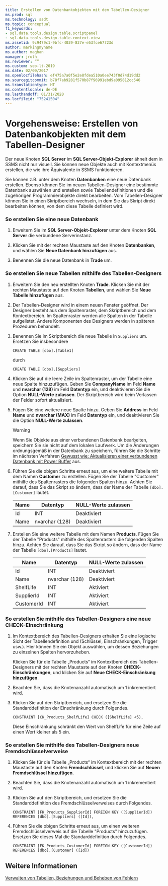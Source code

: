 ```yaml
---
title: Erstellen von Datenbankobjekten mit dem Tabellen-Designer
ms.prod: sql
ms.technology: ssdt
ms.topic: conceptual
f1_keywords:
- sql.data.tools.design.table.scriptpanel
- sql.data.tools.design.table.context.view
ms.assetid: 9c9479c1-9bfc-4039-837e-e53fce67723d
author: markingmyname
ms.author: maghan
manager: jroth
ms.reviewer: “”
ms.custom: seo-lt-2019
ms.date: 02/09/2017
ms.openlocfilehash: ef475a7a0f5e2e8fdea510a0ee743f0d74d19dd2
ms.sourcegitcommit: b78f7ab9281f570b87f96991ebd9a095812cc546
ms.translationtype: HT
ms.contentlocale: de-DE
ms.lasthandoff: 01/31/2020
ms.locfileid: "75241504"
---
```

# <a name="how-to-create-database-objects-using-table-designer"></a>Vorgehensweise: Erstellen von Datenbankobjekten mit dem Tabellen-Designer

Der neue Knoten **SQL Server** im **SQL Server-Objekt-Explorer** ähnelt dem in SSMS nicht nur visuell. Sie können neue Objekte auch mit Kontextmenüs erstellen, die wie ihre Äquivalente in SSMS funktionieren.  
  
Sie können z.B. unter dem Knoten **Datenbanken** eine neue Datenbank erstellen. Ebenso können Sie im neuen Tabellen-Designer eine bestimmte Datenbank auswählen und erstellen sowie Tabellendefinitionen und die zugehörigen Programmierobjekte direkt bearbeiten. Vom Tabellen-Designer können Sie in einen Skriptbereich wechseln, in dem Sie das Skript direkt bearbeiten können, von dem diese Tabelle definiert wird.  
  
### <a name="to-create-a-new-database"></a>So erstellen Sie eine neue Datenbank  
  
1.  Erweitern Sie im **SQL Server-Objekt-Explorer** unter dem Knoten **SQL Server** die verbundene Serverinstanz.  
  
2.  Klicken Sie mit der rechten Maustaste auf den Knoten **Datenbanken**, und wählen Sie **Neue Datenbank hinzufügen** aus.  
  
3.  Benennen Sie die neue Datenbank in **Trade** um.  
  
### <a name="to-create-new-tables-using-the-table-designer"></a>So erstellen Sie neue Tabellen mithilfe des Tabellen-Designers  
  
1.  Erweitern Sie den neu erstellten Knoten **Trade**. Klicken Sie mit der rechten Maustaste auf den Knoten **Tabellen**, und wählen Sie **Neue Tabelle hinzufügen** aus.  
  
2.  Der Tabellen-Designer wird in einem neuen Fenster geöffnet. Der Designer besteht aus dem Spaltenraster, dem Skriptbereich und dem Kontextbereich. Im Spaltenraster werden alle Spalten in der Tabelle aufgelistet. Andere Komponenten des Designers werden in späteren Prozeduren behandelt.  
  
3.  Benennen Sie im Skriptbereich die neue Tabelle in `Suppliers` um. Ersetzen Sie insbesondere  
  
    ```  
    CREATE TABLE [dbo].[Table1]  
    ```  
  
    durch  
  
    ```  
    CREATE TABLE [dbo].[Suppliers]  
    ```  
  
4.  Klicken Sie auf die leere Zeile im Spaltenraster, um der Tabelle eine neue Spalte hinzuzufügen.  Geben Sie **CompanyName** im Feld **Name** und **nvarchar (128)** im Feld **Datentyp** ein, und deaktivieren Sie die Option **NULL-Werte zulassen**. Der Skriptbereich wird beim Verlassen der Felder sofort aktualisiert.  
  
5.  Fügen Sie eine weitere neue Spalte hinzu. Geben Sie **Address** im Feld **Name** und **nvarchar (MAX)** im Feld **Datentyp** ein, und deaktivieren Sie die Option **NULL-Werte zulassen**.  
  
    > [!WARNING]  
    > Wenn Sie Objekte aus einer verbundenen Datenbank bearbeiten, speichern Sie sie nicht auf dem lokalen Laufwerk. Um die Änderungen ordnungsgemäß in der Datenbank zu speichern, führen Sie die Schritte im nächsten Verfahren [Gewusst wie: Aktualisieren einer verbundenen Datenbank mit Power Buffer](../ssdt/how-to-update-a-connected-database-with-power-buffer.md) aus.  
  
6.  Führen Sie die obigen Schritte erneut aus, um eine weitere Tabelle mit dem Namen **Customer** zu erstellen. Fügen Sie der Tabelle "Customer" mithilfe des Spaltenrasters die folgenden Spalten hinzu. Achten Sie darauf, dass Sie das Skript so ändern, dass der Name der Tabelle `[dbo].[Customer]` lautet.  
  
    |Name|Datentyp|**NULL-Werte zulassen**|  
    |--------|-------------|-------------------|  
    |Id|INT|Deaktiviert|  
    |Name|nvarchar (128)|Deaktiviert|  
  
7.  Erstellen Sie eine weitere Tabelle mit dem Namen **Products**. Fügen Sie der Tabelle "Products" mithilfe des Spaltenrasters die folgenden Spalten hinzu. Achten Sie darauf, dass Sie das Skript so ändern, dass der Name der Tabelle `[dbo].[Products]` lautet.  
  
    |Name|Datentyp|**NULL-Werte zulassen**|  
    |--------|-------------|-------------------|  
    |Id|INT|Deaktiviert|  
    |Name|nvarchar (128)|Deaktiviert|  
    |ShelfLife|INT|Aktiviert|  
    |SupplierId|INT|Aktiviert|  
    |CustomerId|INT|Aktiviert|  
  
### <a name="to-create-a-new-check-constraint-using-the-table-designer"></a>So erstellen Sie mithilfe des Tabellen-Designers eine neue CHECK-Einschränkung  
  
1.  Im Kontextbereich des Tabellen-Designers erhalten Sie eine logische Sicht der Tabellendefinition und (Schlüssel, Einschränkungen, Trigger usw.). Hier können Sie ein Objekt auswählen, um dessen Beziehungen zu einzelnen Spalten hervorzuheben.  
  
    Klicken Sie für die Tabelle „Products“ im Kontextbereich des Tabellen-Designers mit der rechten Maustaste auf den Knoten **CHECK-Einschränkungen**, und klicken Sie auf **Neue CHECK-Einschränkung hinzufügen**.  
  
2.  Beachten Sie, dass die Knotenanzahl automatisch um 1 inkrementiert wird.  
  
3.  Klicken Sie auf den Skriptbereich, und ersetzen Sie die Standarddefinition der Einschränkung durch Folgendes.  
  
    ```  
    CONSTRAINT [CK_Products_ShelfLife] CHECK ([ShelfLife] <5),  
    ```  
  
    Diese Einschränkung schränkt den Wert von ShelfLife für eine Zeile auf einen Wert kleiner als 5 ein.  
  
### <a name="to-create-new-foreign-key-references-using-the-table-designer"></a>So erstellen Sie mithilfe des Tabellen-Designers neue Fremdschlüsselverweise  
  
1.  Klicken Sie für die Tabelle „Products“ im Kontextbereich mit der rechten Maustaste auf den Knoten **Fremdschlüssel**, und klicken Sie auf **Neuen Fremdschlüssel hinzufügen**.  
  
2.  Beachten Sie, dass die Knotenanzahl automatisch um 1 inkrementiert wird.  
  
3.  Klicken Sie auf den Skriptbereich, und ersetzen Sie die Standarddefinition des Fremdschlüsselverweises durch Folgendes.  
  
    ```  
    CONSTRAINT [FK_Products_SupplierId] FOREIGN KEY ([SupplierId]) REFERENCES [dbo].[Suppliers] ([Id]),  
    ```  
  
4.  Führen Sie die obigen Schritte erneut aus, um einen weiteren Fremdschlüsselverweis auf die Tabelle "Products" hinzuzufügen. Ersetzen Sie dieses Mal die Standarddefinition durch Folgendes.  
  
    ```  
    CONSTRAINT [FK_Products_CustomerId] FOREIGN KEY ([CustomerId]) REFERENCES [dbo].[Customer] ([Id])  
    ```  
  
## <a name="see-also"></a>Weitere Informationen  
[Verwalten von Tabellen, Beziehungen und Beheben von Fehlern](../ssdt/manage-tables-relationships-and-fix-errors.md)  
  
